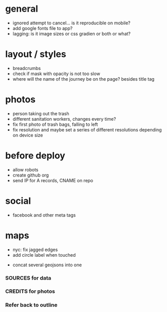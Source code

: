 # general

- ignored attempt to cancel... is it reproducible on mobile?
- add google fonts file to app?
- lagging: is it image sizes or css gradien or both or what?

# layout / styles

<!-- - choose font -->
<!-- - recalculate on resize -->
<!-- - mobile devices on horizontal mode -->
<!-- - add updated logo and favicon (maybe the favicon should match the current website – I think it does) -->
<!-- - mask content before js is done -->
<!-- - center footer vertically into its container -->
- breadcrumbs
- check if mask with opacity is not too slow
- where will the name of the journey be on the page? besides title tag

# photos

- person taking out the trash
- different sanitation workers, changes every time?
- fix first photo of trash bags, falling to left
- fix resolution and maybe set a series of different resolutions depending on device size


# before deploy

- allow robots
- create github org
- send IP for A records, CNAME on repo

# social

- facebook and other meta tags

# maps

- nyc: fix jagged edges
- add circle label when touched
<!-- - build geojsons too via gulp -->
- concat several geojsons into one

### SOURCES for data

### CREDITS for photos

### Refer back to outline
